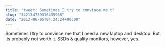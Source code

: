 ```yaml
---
title: "tweet: Sometimes I try to convince me t"
slug: "342134789316435968"
date: "2013-06-05T04:24:24+00:00"
---
```

Sometimes I try to convince me that I need a new laptop and desktop. But its probably not worth it.  SSDs &amp; quality monitors, however, yes.